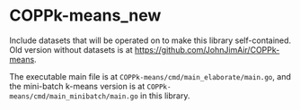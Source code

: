 # COPPk-means_new

Include datasets that will be operated on to make this library self-contained. Old version without datasets is at https://github.com/JohnJimAir/COPPk-means.

The executable main file is at `COPPk-means/cmd/main_elaborate/main.go`, and the mini-batch k-means version is at `COPPk-means/cmd/main_minibatch/main.go` in this library.